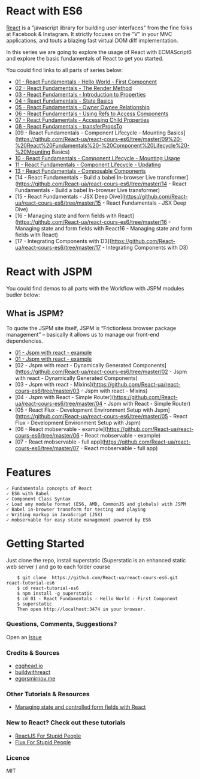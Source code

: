 # React with ES6

[React](https://facebook.github.io/react/) is a "javascript library for building user interfaces" from the fine folks at Facebook & Instagram. It strictly focuses on the "V" in your MVC applications, and touts a blazing fast virtual DOM diff implementation.

In this series we are going to explore the usage of React with ECMAScript6 and explore the basic fundamentals of React to get you started.

You could find links to all parts of series below:
- [01 - React Fundamentals - Hello World - First Component](https://github.com/React-ua/react-cours-es6/tree/master/01%20-%20React%20Fundamentals%20-%20Hello%20World%20-%20First%20Component)
- [02 - React Fundamentals - The Render Method](https://github.com/React-ua/react-cours-es6/tree/master/02%20-%20React%20Fundamentals%20-%20The%20Render%20Method)
- [03 - React Fundamentals - Introduction to Properties](https://github.com/React-ua/react-cours-es6/tree/master/03%20-%20React%20Fundamentals%20-%20Introduction%20to%20Properties)
- [04 - React Fundamentals - State Basics](https://github.com/React-ua/react-cours-es6/tree/master/04%20-%20React%20Fundamentals%20-%20State%20Basics)
- [05 - React Fundamentals - Owner Ownee Relationship](https://github.com/React-ua/react-cours-es6/tree/master/05%20-%20React%20Fundamentals%20-%20Owner%20Ownee%20Relationship)
- [06 - React Fundamentals - Using Refs to Access Components](https://github.com/React-ua/react-cours-es6/tree/master/06%20-%20React%20Fundamentals%20-%20Using%20Refs%20to%20Access%20Components)
- [07 - React Fundamentals - Accessing Child Properties](https://github.com/React-ua/react-cours-es6/tree/master/07%20-%20React%20Fundamentals%20-%20Accessing%20Child%20Properties)
- [08 - React Fundamentals - transferPropsTo](https://github.com/React-ua/react-cours-es6/tree/master/08%20-%20React%20Fundamentals%20-%20transferPropsTo)
- [09 - React Fundamentals - Component Lifecycle - Mounting Basics](https://github.com/React-ua/react-cours-es6/tree/master/09%20-%20React%20Fundamentals%20-%20Component%20Lifecycle%20-%20Mounting Basics)
- [10 - React Fundamentals - Component Lifecycle - Mounting Usage](https://github.com/React-ua/react-cours-es6/tree/master/10%20-%20React%20Fundamentals%20-%20Component%20Lifecycle%20-%20Mounting%20Usage)
- [11 - React Fundamentals - Component Lifecycle - Updating](https://github.com/React-ua/react-cours-es6/tree/master/11%20-%20React%20Fundamentals%20-%20Component%20Lifecycle%20-%20Updating)
- [13 - React Fundamentals - Composable Components](https://github.com/React-ua/react-cours-es6/tree/master/13%20-%20React%20Fundamentals%20-%20Composable%20Components)
- [14 - React Fundamentals - Build a babel In-browser Live transformer](https://github.com/React-ua/react-cours-es6/tree/master/14 - React Fundamentals - Build a babel In-browser Live transformer)
- [15 - React Fundamentals - JSX Deep Dive](https://github.com/React-ua/react-cours-es6/tree/master/15 - React Fundamentals - JSX Deep Dive)
- [16 - Managing state and form fields with React](https://github.com/React-ua/react-cours-es6/tree/master/16 - Managing state and form fields with React16 - Managing state and form fields with React)
- [17 - Integrating Components with D3](https://github.com/React-ua/react-cours-es6/tree/master/17 - Integrating Components with D3)
# React with JSPM
You could find demos to all parts with the Workflow with JSPM modules budler below:
## What is JSPM?
To quote the JSPM site itself, JSPM is “Frictionless browser package management” – basically it allows us to manage our front-end dependencies.
- [01 - Jspm with react - example](https://github.com/React-ua/react-cours-es6/tree/master/01%20-%20Jspm%20with%20react%20-%20example)
- [01 - Jspm with react - example](https://github.com/React-ua/react-cours-es6/tree/master/01%20-%20Jspm%20with%20react%20-%20example)
- [02 - Jspm with react - Dynamically Generated Components](https://github.com/React-ua/react-cours-es6/tree/master/02 - Jspm with react - Dynamically Generated Components)
- [03 - Jspm with react - Mixins](https://github.com/React-ua/react-cours-es6/tree/master/03 - Jspm with react - Mixins)
- [04 - Jspm with React  - Simple Router](https://github.com/React-ua/react-cours-es6/tree/master/04 - Jspm with React  - Simple Router)
- [05 - React Flux - Development Environment Setup with Jspm](https://github.com/React-ua/react-cours-es6/tree/master/05 - React Flux - Development Environment Setup with Jspm)
- [06 - React mobservable - example](https://github.com/React-ua/react-cours-es6/tree/master/06 - React mobservable - example)
- [07 - React mobservable - full app](https://github.com/React-ua/react-cours-es6/tree/master/07 - React mobservable - full app)

# Features
    ✓ Fundamentals concepts of React
    ✓ ES6 with Babel
    ✓ Component Class Syntax
    ✓ Load any module format (ES6, AMD, CommonJS and globals) with JSPM
    ✓ Babel in-browser transform for testing and playing
    ✓ Writing markup in JavaScript (JSX)
    ✓ mobservable for easy state management powered by ES6



# Getting Started

Just clone the repo, install superstatic (Superstatic is an enhanced static web server )  and go to each folder course
```
    $ git clone  https://github.com/React-ua/react-cours-es6.git react-tutorial-es6
    $ cd react-tutorial-es6
    $ npm install -g superstatic
    $ cd 01 - React Fundamentals - Hello World - First Component
    $ superstatic
    Then open http://localhost:3474 in your browser.
```
### Questions, Comments, Suggestions?
Open an [Issue](https://github.com/React-ua/react-cours-es6/issues)
### Credits & Sources
- [egghead.io](https://egghead.io/series/react-fundamentals)
- [buildwithreact](http://buildwithreact.com/)
- [egorsmirnov.me](http://egorsmirnov.me/2015/09/30/react-and-es6-part4.html)
### Other  Tutorials & Resources
- [Managing state and controlled form fields with React](http://blog.iansinnott.com/managing-state-and-controlled-form-fields-with-react/)

### New to React? Check out these tutorials

-   [ReactJS For Stupid People](http://blog.andrewray.me/reactjs-for-stupid-people/)
-   [Flux For Stupid People](http://blog.andrewray.me/flux-for-stupid-people/)

### Licence
MIT

